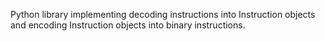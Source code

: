 Python library implementing decoding instructions into Instruction objects and encoding Instruction objects into binary instructions.
